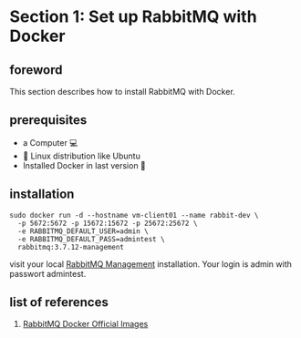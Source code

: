# Section 1: Set up RabbitMQ with Docker
## foreword
This section describes how to install RabbitMQ with Docker.

## prerequisites
* a Computer :computer: 
* :penguin: Linux distribution like Ubuntu
* Installed Docker in last version :whale:

## installation

```plain
sudo docker run -d --hostname vm-client01 --name rabbit-dev \
  -p 5672:5672 -p 15672:15672 -p 25672:25672 \ 
  -e RABBITMQ_DEFAULT_USER=admin \ 
  -e RABBITMQ_DEFAULT_PASS=admintest \ 
  rabbitmq:3.7.12-management
```
visit your local [RabbitMQ Management](http://localhost:15672) installation. Your login is admin with passwort admintest.

## list of references
1. [RabbitMQ Docker Official Images](https://hub.docker.com/_/rabbitmq)
